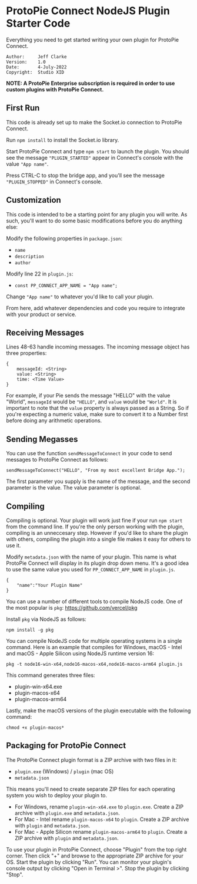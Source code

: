 # ProtoPie Connect NodeJS Plugin Starter Code

Everything you need to get started writing your own plugin for ProtoPie Connect.

```
Author: 	Jeff Clarke
Version:	1.0
Date:		4-July-2022
Copyright: 	Studio XID
```

**NOTE: A ProtoPie Enterprise subscription is required in order to use custom plugins with ProtoPie Connect.**

## First Run

This code is already set up to make the Socket.io connection to ProtoPie Connect. 

Run `npm install` to install the Socket.io library.

Start ProtoPie Connect and type `npm start` to launch the plugin.  You should see the message `"PLUGIN_STARTED"` appear in Connect's console with the value `"App name"`.

Press CTRL-C to stop the bridge app, and you'll see the message `"PLUGIN_STOPPED"` in Connect's console.

## Customization

This code is intended to be a starting point for any plugin you will write.  As such, you'll want to do some basic modifications before you do anything else:

Modify the following properties in `package.json`:
* `name`
* `description`
* `author`

Modify line 22 in `plugin.js`:

* `const PP_CONNECT_APP_NAME = "App name";`

Change `"App name"` to whatever you'd like to call your plugin.

From here, add whatever dependencies and code you require to integrate with your product or service.

## Receiving Messages

Lines 48-63 handle incoming messages.  The incoming message object has three properties:

```
{
	messageId: <String>
	value: <String>
	time: <Time Value>
}
```

For example, if your Pie sends the message "HELLO" with the value "World", `messageId` would be `"HELLO"`, and `value` would be `"World"`. It is important to note that the `value` property is always passed as a String.  So if you're expecting a numeric value, make sure to convert it to a Number first before doing any arithmetic operations. 

## Sending Megasses

You can use the function `sendMessageToConnect` in your code to send messages to ProtoPie Connect as follows:

`sendMessageToConnect("HELLO", "From my most excellent Bridge App.");`

The first parameter you supply is the name of the message, and the second parameter is the value. The value parameter is optional.

## Compiling

Compiling is optional.  Your plugin will work just fine if your run `npm start` from the command line.  If you're the only person working with the plugin, compiling is an unneccesary step.  However if you'd like to share the plugin with others, compiling the plugin into a single file makes it easy for others to use it.

Modify `metadata.json` with the name of your plugin.  This name is what ProtoPie Connect will display in its plugin drop down menu. It's a good idea to use the same value you used for `PP_CONNECT_APP_NAME` in `plugin.js`.

```
{
	"name":"Your Plugin Name"
}
```

You can use a number of different tools to compile NodeJS code.  One of the most popular is `pkg`:
https://github.com/vercel/pkg

Install `pkg` via NodeJS as follows:

`npm install -g pkg`

You can compile NodeJS code for multiple operating systems in a single command.  Here is an example that compiles for Windows, macOS - Intel and macOS - Apple Silicon using NodeJS runtime version 16:

`pkg -t node16-win-x64,node16-macos-x64,node16-macos-arm64 plugin.js`

This command generates three files:

* plugin-win-x64.exe
* plugin-macos-x64
* plugin-macos-arm64

Lastly, make the macOS versions of the plugin executable with the following command:

`chmod +x plugin-macos*`

## Packaging for ProtoPie Connect

The ProtoPie Connect plugin format is a ZIP archive with two files in it:
* `plugin.exe` (Windows) / `plugin` (mac OS)
* `metadata.json`

This means you'll need to create separate ZIP files for each operating system you wish to deploy your plugin to.

* For Windows, rename `plugin-win-x64.exe` to `plugin.exe`.  Create a ZIP archive with `plugin.exe` and `metadata.json`.
* For Mac - Intel rename `plugin-macos-x64` to `plugin`. Create a ZIP archive with `plugin` and `metadata.json`.
* For Mac - Apple Silicon rename `plugin-macos-arm64` to `plugin`. Create a ZIP archive with `plugin` and `metadata.json`.

To use your plugin in ProtoPie Connect, choose "Plugin" from the top right corner. Then click "+" and browse to the appropriate ZIP archive for your OS.  Start the plugin by clicking "Run".  You can monitor your plugin's console output by clicking "Open in Terminal >". Stop the plugin by clicking "Stop".




